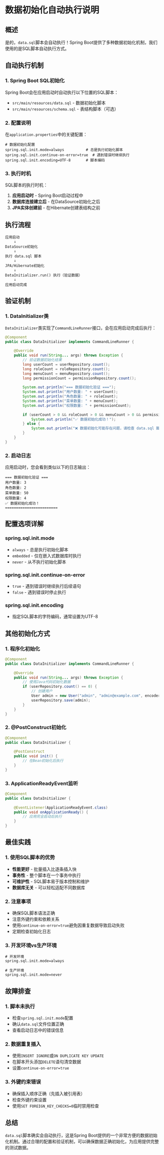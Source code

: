 # 数据初始化自动执行说明

## 概述

是的，`data.sql`脚本会自动执行！Spring Boot提供了多种数据初始化机制，我们使用的是SQL脚本自动执行方式。

## 自动执行机制

### 1. Spring Boot SQL初始化

Spring Boot会在应用启动时自动执行以下位置的SQL脚本：
- `src/main/resources/data.sql` - 数据初始化脚本
- `src/main/resources/schema.sql` - 表结构脚本（可选）

### 2. 配置说明

在`application.properties`中的关键配置：

```properties
# 数据初始化配置
spring.sql.init.mode=always          # 总是执行初始化脚本
spring.sql.init.continue-on-error=true  # 遇到错误时继续执行
spring.sql.init.encoding=UTF-8       # 脚本编码
```

### 3. 执行时机

SQL脚本的执行时机：
1. **应用启动时** - Spring Boot启动过程中
2. **数据库连接建立后** - 在DataSource初始化之后
3. **JPA实体创建前** - 在Hibernate创建表结构之前

## 执行流程

```
应用启动
    ↓
DataSource初始化
    ↓
执行 data.sql 脚本
    ↓
JPA/Hibernate初始化
    ↓
DataInitializer.run() 执行（验证数据）
    ↓
应用启动完成
```

## 验证机制

### 1. DataInitializer类

`DataInitializer`类实现了`CommandLineRunner`接口，会在应用启动完成后执行：

```java
@Component
public class DataInitializer implements CommandLineRunner {
    
    @Override
    public void run(String... args) throws Exception {
        // 验证数据初始化结果
        long userCount = userRepository.count();
        long roleCount = roleRepository.count();
        long menuCount = menuRepository.count();
        long permissionCount = permissionRepository.count();
        
        System.out.println("=== 数据初始化验证 ===");
        System.out.println("用户数量: " + userCount);
        System.out.println("角色数量: " + roleCount);
        System.out.println("菜单数量: " + menuCount);
        System.out.println("权限数量: " + permissionCount);
        
        if (userCount > 0 && roleCount > 0 && menuCount > 0 && permissionCount > 0) {
            System.out.println("✅ 数据初始化成功！");
        } else {
            System.out.println("❌ 数据初始化可能存在问题，请检查 data.sql 脚本");
        }
    }
}
```

### 2. 启动日志

应用启动时，您会看到类似以下的日志输出：

```
=== 数据初始化验证 ===
用户数量: 3
角色数量: 2
菜单数量: 50
权限数量: 4
✅ 数据初始化成功！
========================
```

## 配置选项详解

### spring.sql.init.mode
- `always` - 总是执行初始化脚本
- `embedded` - 仅在嵌入式数据库时执行
- `never` - 从不执行初始化脚本

### spring.sql.init.continue-on-error
- `true` - 遇到错误时继续执行后续语句
- `false` - 遇到错误时停止执行

### spring.sql.init.encoding
- 指定SQL脚本的字符编码，通常设置为UTF-8

## 其他初始化方式

### 1. 程序化初始化
```java
@Component
public class DataInitializer implements CommandLineRunner {
    
    @Override
    public void run(String... args) throws Exception {
        // 使用Java代码初始化数据
        if (userRepository.count() == 0) {
            // 创建用户
            User admin = new User("admin", "admin@example.com", encoder.encode("123456"));
            userRepository.save(admin);
        }
    }
}
```

### 2. @PostConstruct初始化
```java
@Component
public class DataInitializer {
    
    @PostConstruct
    public void init() {
        // 在Bean初始化后执行
    }
}
```

### 3. ApplicationReadyEvent监听
```java
@Component
public class DataInitializer {
    
    @EventListener(ApplicationReadyEvent.class)
    public void onApplicationReady() {
        // 应用完全启动后执行
    }
}
```

## 最佳实践

### 1. 使用SQL脚本的优势
- **性能更好** - 批量插入比逐条插入快
- **事务性** - 整个脚本在一个事务中执行
- **可维护性** - SQL脚本易于版本控制和维护
- **数据库无关** - 可以轻松适配不同数据库

### 2. 注意事项
- 确保SQL脚本语法正确
- 注意外键约束和依赖关系
- 使用`continue-on-error=true`避免因重复数据导致启动失败
- 定期检查初始化日志

### 3. 开发环境vs生产环境
```properties
# 开发环境
spring.sql.init.mode=always

# 生产环境
spring.sql.init.mode=never
```

## 故障排查

### 1. 脚本未执行
- 检查`spring.sql.init.mode`配置
- 确认`data.sql`文件位置正确
- 查看启动日志中的错误信息

### 2. 数据重复插入
- 使用`INSERT IGNORE`或`ON DUPLICATE KEY UPDATE`
- 在脚本开头添加`DELETE`语句清空数据
- 设置`continue-on-error=true`

### 3. 外键约束错误
- 确保插入顺序正确（先插入被引用表）
- 检查外键约束设置
- 使用`SET FOREIGN_KEY_CHECKS=0`临时禁用检查

## 总结

`data.sql`脚本确实会自动执行，这是Spring Boot提供的一个非常方便的数据初始化机制。通过合理的配置和验证机制，可以确保数据正确初始化，为应用提供完整的测试数据。
